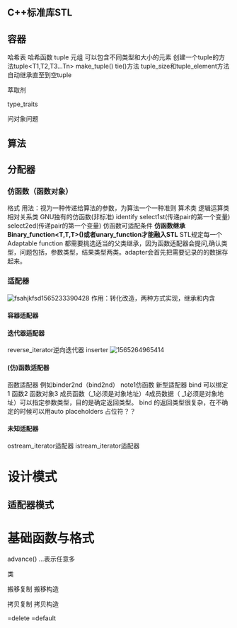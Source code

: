 ## C++标准库STL

## 容器
哈希表
哈希函数
tuple 元组
可以包含不同类型和大小的元素
创建一个tuple的方法tuple<T1,T2,T3...Tn>  make_tuple()
tie()方法 tuple_size和tuple_element方法
自动继承直至到空tuple

萃取剂

type_traits

问对象问题

## 算法
## 分配器
### 仿函数（函数对象）
格式
用法：视为一种传递给算法的参数，为算法一个一种准则
算术类 
逻辑运算类
相对关系类
GNU独有的仿函数(非标准)
identify 
select1st(传递pair的第一个变量) 
select2ed(传递pair的第一个变量)
仿函数可适配条件
**仿函数继承Binary_function<T,T,T>()或者unary_function才能融入STL**
STL规定每一个Adaptable function 都需要挑选适当的父类继承，因为函数适配器会提问,确认类型，问题包括，参数类型，结果类型两类。adapter会首先把需要记录的的数据存起来。
### 适配器
![fsahjkfsd1565233390428](C:\Users\HAO6\AppData\Roaming\Typora\typora-user-images\1565233390428.png)
作用：转化改造，两种方式实现，继承和内含
#### 容器适配器
#### 迭代器适配器 
reverse_iterator逆向迭代器
inserter
![1565264965414](C:\Users\HAO6\AppData\Roaming\Typora\typora-user-images\1565264965414.png)
#### (仿)函数适配器
函数适配器 例如binder2nd（bind2nd）
note1仿函数
新型适配器 bind 可以绑定1 函数2 函数对象3 成员函数（_1必须是对象地址）4成员数据（ _1必须是对象地址）可以指定参数类型，目的是确定返回类型。
bind 的返回类型很复杂，在不确定的时候可以用auto
placeholders 占位符？？
#### 未知适配器
ostream_iterator适配器
istream_iterator适配器
# 设计模式
## 适配器模式
# 基础函数与格式
advance()
...表示任意多

类

搬移复制 搬移构造

拷贝复制 拷贝构造

=delete =default





